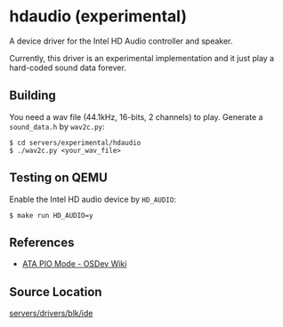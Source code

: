# hdaudio (experimental)
A device driver for the Intel HD Audio controller and speaker.

Currently, this driver is an experimental implementation and it
just play a hard-coded sound data forever.

## Building
You need a wav file (44.1kHz, 16-bits, 2 channels) to play. Generate a `sound_data.h` by `wav2c.py`:
```
$ cd servers/experimental/hdaudio
$ ./wav2c.py <your_wav_file>
```

## Testing on QEMU
Enable the Intel HD audio device by `HD_AUDIO`:

```
$ make run HD_AUDIO=y
```

## References
- [ATA PIO Mode - OSDev Wiki](https://wiki.osdev.org/ATA_PIO_Mode)

## Source Location
[servers/drivers/blk/ide](https://github.com/zuki/resea/tree/master/servers/drivers/blk/ide)

